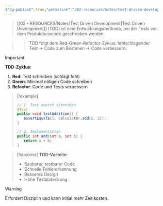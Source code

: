 ```yaml
---
{"dg-publish":true,"permalink":"/02-resources/notes/test-driven-development/","tags":["programmierung/methoden","qualitaetssicherung/agile","AP2025/neu"],"noteIcon":"","updated":"2025-09-16T23:41:26.884+02:00"}
---
```



>[[02 - RESOURCES/Notes/Test Driven Development\|Test Driven Development]] (TDD) ist eine Entwicklungsmethode, bei der Tests vor dem Produktionscode geschrieben werden.

>>TDD folgt dem Red-Green-Refactor-Zyklus: fehlschlagender Test → Code zum Bestehen → Code verbessern.

>[!important] 
>**TDD-Zyklus:**
>1. **Red**: Test schreiben (schlägt fehl)
>2. **Green**: Minimal nötigen Code schreiben
>3. **Refactor**: Code und Tests verbessern

>[!example] 
>```java
>// 1. Test zuerst schreiben
>@Test
>public void testAddition() {
>    assertEquals(5, calculator.add(2, 3));
>}
>
>// 2. Implementation
>public int add(int a, int b) {
>    return a + b;
>}
>```

>[!success] 
>**TDD-Vorteile:**
>- Sauberer, testbarer Code
>- Schnelle Fehlererkennung
>- Besseres Design
>- Hohe Testabdeckung

>[!warning] 
>Erfordert Disziplin und kann initial mehr Zeit kosten.